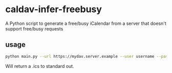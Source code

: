 # caldav-infer-freebusy
A Python script to generate a free/busy iCalendar from a server that doesn't support free/busy requests

## usage
```sh
python main.py --url https://mydav.server.example --user username --pass $(pass mydav.server.example) --ahead 60
```

Will return a .ics to standard out.
